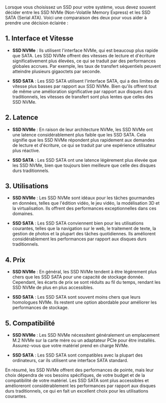 
Lorsque vous choisissez un SSD pour votre système, vous devez souvent décider entre les SSD NVMe (Non-Volatile Memory Express) et les SSD SATA (Serial ATA). Voici une comparaison des deux pour vous aider à prendre une décision éclairée :

## **1. Interface et Vitesse**

- **SSD NVMe** : Ils utilisent l'interface NVMe, qui est beaucoup plus rapide que SATA. Les SSD NVMe offrent des vitesses de lecture et d'écriture significativement plus élevées, ce qui se traduit par des performances globales accrues. Par exemple, les taux de transfert séquentiels peuvent atteindre plusieurs gigaoctets par seconde.

- **SSD SATA** : Les SSD SATA utilisent l'interface SATA, qui a des limites de vitesse plus basses par rapport aux SSD NVMe. Bien qu'ils offrent tout de même une amélioration significative par rapport aux disques durs traditionnels, les vitesses de transfert sont plus lentes que celles des SSD NVMe.

## **2. Latence**

- **SSD NVMe** : En raison de leur architecture NVMe, les SSD NVMe ont une latence considérablement plus faible que les SSD SATA. Cela signifie que les SSD NVMe répondent plus rapidement aux demandes de lecture et d'écriture, ce qui se traduit par une expérience utilisateur plus réactive.

- **SSD SATA** : Les SSD SATA ont une latence légèrement plus élevée que les SSD NVMe, bien que toujours bien meilleure que celle des disques durs traditionnels.

## **3. Utilisations**

- **SSD NVMe** : Les SSD NVMe sont idéaux pour les tâches gourmandes en données, telles que l'édition vidéo, le jeu vidéo, la modélisation 3D et la virtualisation. Ils offrent des performances exceptionnelles dans ces domaines.

- **SSD SATA** : Les SSD SATA conviennent bien pour les utilisations courantes, telles que la navigation sur le web, le traitement de texte, la gestion de photos et la plupart des tâches quotidiennes. Ils améliorent considérablement les performances par rapport aux disques durs traditionnels.

## **4. Prix**

- **SSD NVMe** : En général, les SSD NVMe tendent à être légèrement plus chers que les SSD SATA pour une capacité de stockage donnée. Cependant, les écarts de prix se sont réduits au fil du temps, rendant les SSD NVMe de plus en plus accessibles.

- **SSD SATA** : Les SSD SATA sont souvent moins chers que leurs homologues NVMe. Ils restent une option abordable pour améliorer les performances de stockage.

## **5. Compatibilité**

- **SSD NVMe** : Les SSD NVMe nécessitent généralement un emplacement M.2 NVMe sur la carte mère ou un adaptateur PCIe pour être installés. Assurez-vous que votre matériel prend en charge NVMe.

- **SSD SATA** : Les SSD SATA sont compatibles avec la plupart des ordinateurs, car ils utilisent une interface SATA standard.

En résumé, les SSD NVMe offrent des performances de pointe, mais leur choix dépendra de vos besoins spécifiques, de votre budget et de la compatibilité de votre matériel. Les SSD SATA sont plus accessibles et amélioreront considérablement les performances par rapport aux disques durs traditionnels, ce qui en fait un excellent choix pour les utilisations courantes.
